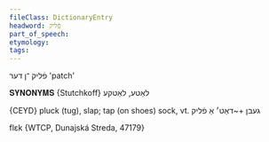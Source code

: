```yaml
---
fileClass: DictionaryEntry
headword: פֿליק
part_of_speech: 
etymology: 
tags: 
---
```

פֿליק
־ן
דער
'patch'

𝐒𝐘𝐍𝐎𝐍𝐘𝐌𝐒 {Stutchkoff}
לאַטע, לאַטקע

{CEYD}
pluck (tug), slap; tap (on shoes)
sock, vt. געבן +~דאַט׳ אַ פֿליק

flɛk {WTCP, Dunajská Streda, 47179}
